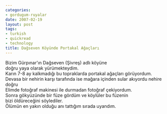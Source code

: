 ```yaml
---
categories:
- gordugum-ruyalar
date: 2007-02-19
layout: post
tags:
- turkish
- quickread
- technology
title: Dağseven Köyünde Portakal Ağaçları
---
```


Bizim Gürpınar'ın Dağseven (Şivreş) adlı köyüne  
doğru yaya olarak yürümekteydim.  
Karın 7-8 ay kalkmadığı bu topraklarda portakal ağaçları görüyordum.  
Devasa bir nehirin karşı tarafında ise mağara içinden sular akıyordu nehire doğru  
Elimde fotoğraf makinesi ile durmadan fotoğraf çekiyordum.  
Sonra gökyüzünde bir füze gördüm ve köylüler bu füzenin  
bizi öldüreceğini söylediler.  
Ölümün en yakın olduğu anı tattığım sırada uyandım.
